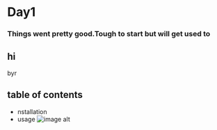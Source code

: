 # Day1
### Things went pretty good.Tough to start but will get used to
## hi
byr
## table of contents
- nstallation
- usage
![image alt]((https://github.com/Bennyimmanuel/samplerepo/blob/000891a50414a9fce28d9e29067fe65811a47b9a/IMG_20221112_144531.jpg))
